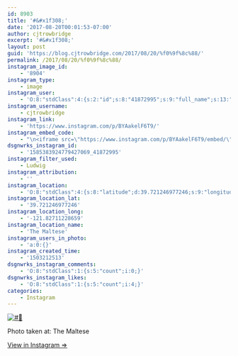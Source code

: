 ```yaml
---
id: 8903
title: '#&#x1f308;'
date: '2017-08-20T00:01:53-07:00'
author: cjtrowbridge
excerpt: '#&#x1f308;'
layout: post
guid: 'https://blog.cjtrowbridge.com/2017/08/20/%f0%9f%8c%88/'
permalink: /2017/08/20/%f0%9f%8c%88/
instagram_image_id:
    - '8904'
instagram_type:
    - image
instagram_user:
    - 'O:8:"stdClass":4:{s:2:"id";s:8:"41872995";s:9:"full_name";s:13:"CJ Trowbridge";s:15:"profile_picture";s:96:"https://scontent.cdninstagram.com/t51.2885-19/s150x150/13724650_1188772791164794_142557231_a.jpg";s:8:"username";s:12:"cjtrowbridge";}'
instagram_username:
    - cjtrowbridge
instagram_link:
    - 'https://www.instagram.com/p/BYAakelF6T9/'
instagram_embed_code:
    - "\n<iframe src=\"https://www.instagram.com/p/BYAakelF6T9/embed/\" width=\"612\" height=\"710\" frameborder=\"0\" scrolling=\"no\" allowtransparency=\"true\" class=\"insta-image-embed\"></iframe>\n"
dsgnwrks_instagram_id:
    - '1585383924779427069_41872995'
instagram_filter_used:
    - Ludwig
instagram_attribution:
    - ''
instagram_location:
    - 'O:8:"stdClass":4:{s:8:"latitude";d:39.721246977246;s:9:"longitude";d:-121.82711228659;s:4:"name";s:11:"The Maltese";s:2:"id";i:4845376;}'
instagram_location_lat:
    - '39.721246977246'
instagram_location_long:
    - '-121.82711228659'
instagram_location_name:
    - 'The Maltese'
instagram_users_in_photo:
    - 'a:0:{}'
instagram_created_time:
    - '1503212513'
dsgnwrks_instagram_comments:
    - 'O:8:"stdClass":1:{s:5:"count";i:0;}'
dsgnwrks_instagram_likes:
    - 'O:8:"stdClass":1:{s:5:"count";i:4;}'
categories:
    - Instagram
---
```


[![#🌈](https://blog.cjtrowbridge.com/wp-content/uploads/2017/08/1503212513-1-1.jpg)](https://www.instagram.com/p/BYAakelF6T9/)

Photo taken at: The Maltese

[View in Instagram ⇒](https://www.instagram.com/p/BYAakelF6T9/)